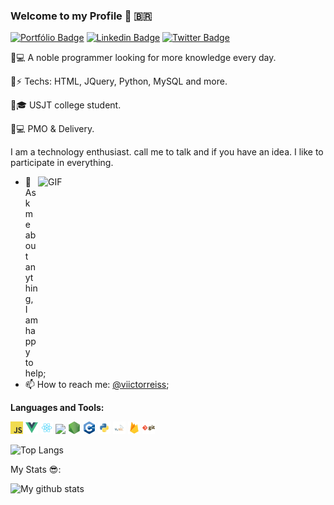 ### Welcome to my Profile 👋 🇧🇷

[![Portfólio Badge](https://img.shields.io/badge/-My%20Portf%C3%B3lio-red)](https://viictorreiss.github.io/)
[![Linkedin Badge](https://img.shields.io/badge/-LinkedIn-blue?style=flat-square&logo=Linkedin&logoColor=white&link=https://www.linkedin.com/in/victormendesreis/)](https://www.linkedin.com/in/victormendesreis/)
[![Twitter Badge](https://img.shields.io/twitter/url?style=social&url=https%3A%2F%2Ftwitter.com%2Fviictorreiss)](https://twitter.com/viictorreiss)

 🔸💻 A noble programmer looking for more knowledge every day.
 
 🔸⚡️ Techs: HTML, JQuery, Python, MySQL and more.

 🔸🎓 USJT college student.

 🔸💻 PMO & Delivery.


I am a technology enthusiast. call me to talk and if you have an idea. I like to participate in everything.

  <img align="right" alt="GIF" src="https://github.com/abhisheknaiidu/abhisheknaiidu/blob/master/code.gif?raw=true" width="460" height="300" />
  
- 💬 Ask me about anything, I am happy to help;
- 📫 How to reach me: [@viictorreiss](https://twitter.com/viictorreiss);


**Languages and Tools:**  

<code><img height="20" src="https://raw.githubusercontent.com/github/explore/80688e429a7d4ef2fca1e82350fe8e3517d3494d/topics/javascript/javascript.png"></code>
<code><img height="20" src="https://raw.githubusercontent.com/github/explore/80688e429a7d4ef2fca1e82350fe8e3517d3494d/topics/vue/vue.png"></code>
<code><img height="20" src="https://raw.githubusercontent.com/github/explore/80688e429a7d4ef2fca1e82350fe8e3517d3494d/topics/react/react.png"></code>
<code><img height="20" src="https://img2.gratispng.com/20180620/sou/kisspng-microsoft-sql-server-microsoft-azure-sql-database-5b2a129e075e46.9374719115294839340302.jpg"></code>
<code><img height="20" src="https://raw.githubusercontent.com/github/explore/80688e429a7d4ef2fca1e82350fe8e3517d3494d/topics/nodejs/nodejs.png"></code>
<code><img height="20" src="https://raw.githubusercontent.com/github/explore/80688e429a7d4ef2fca1e82350fe8e3517d3494d/topics/cpp/cpp.png"></code>
<code><img height="20" src="https://raw.githubusercontent.com/github/explore/80688e429a7d4ef2fca1e82350fe8e3517d3494d/topics/python/python.png"></code>
<code><img height="20" src="https://raw.githubusercontent.com/github/explore/80688e429a7d4ef2fca1e82350fe8e3517d3494d/topics/mysql/mysql.png"></code>
<code><img height="20" src="https://raw.githubusercontent.com/github/explore/80688e429a7d4ef2fca1e82350fe8e3517d3494d/topics/firebase/firebase.png"></code>
<code><img height="20" src="https://raw.githubusercontent.com/github/explore/80688e429a7d4ef2fca1e82350fe8e3517d3494d/topics/git/git.png"></code>

<img src="https://camo.githubusercontent.com/3cbf7a67317085a9eeb3b12938d53a4f3beb301c8035797483a4e0ecdfedd024/68747470733a2f2f6769746875622d726561646d652d73746174732e76657263656c2e6170702f6170692f746f702d6c616e67732f3f757365726e616d653d76696963746f727265697373266c61796f75743d636f6d70616374267468656d653d6d69646e696768742d707572706c65" alt="Top Langs" data-canonical-src="https://github-readme-stats.vercel.app/api/top-langs/?username=viictorreiss&amp;layout=compact&amp;theme=midnight-purple" style="max-width:100%;">

My Stats 😎:

<img src="https://camo.githubusercontent.com/94648281105c490f1b025076f943d47d0f01bea2c651039aa799bb31a4313610/68747470733a2f2f6769746875622d726561646d652d73746174732e76657263656c2e6170702f6170693f757365726e616d653d76696963746f7272656973732673686f775f69636f6e733d74727565267468656d653d6d69646e696768742d707572706c65" alt="My github stats" data-canonical-src="https://github-readme-stats.vercel.app/api?username=viictorreiss&amp;show_icons=true&amp;theme=midnight-purple" style="max-width:100%;">


